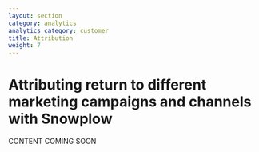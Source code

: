 ```yaml
---
layout: section
category: analytics
analytics_category: customer
title: Attribution
weight: 7
---
```


# Attributing return to different marketing campaigns and channels with Snowplow

CONTENT COMING SOON